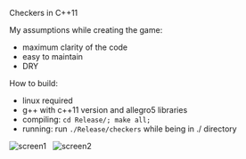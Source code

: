 Checkers in C++11

My assumptions while creating the game:
* maximum clarity of the code
* easy to maintain
* DRY

How to build:
* linux required
* g++ with c++11 version and allegro5 libraries
* compiling: `cd Release/; make all;`
* running: run `./Release/checkers` while being in ./ directory

![screen1](http://jtomaszewski.eu/tmp/checkers1.png) &nbsp; 
![screen2](http://jtomaszewski.eu/tmp/checkers2.png)
